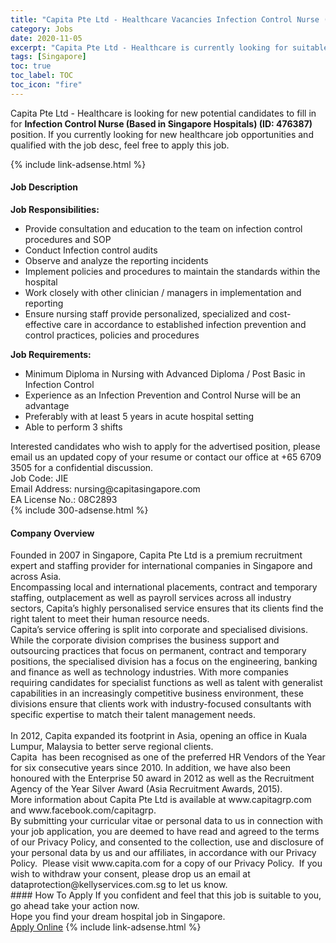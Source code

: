 ```yaml
---
title: "Capita Pte Ltd - Healthcare Vacancies Infection Control Nurse (Based in Singapore Hospitals) (ID: 476387)" 
category: Jobs 
date: 2020-11-05 
excerpt: "Capita Pte Ltd - Healthcare is currently looking for suitable person to fill in the Infection Control Nurse (Based in Singapore Hospitals) (ID: 476387) which positioned at Singapore" 
tags: [Singapore] 
toc: true 
toc_label: TOC 
toc_icon: "fire" 
--- 
```


<p>Capita Pte Ltd - Healthcare is looking for new potential candidates to fill in for <b>Infection Control Nurse (Based in Singapore Hospitals) (ID: 476387)</b> position. If you currently looking for new healthcare job opportunities and qualified with the job desc, feel free to apply this job.
</p>{% include link-adsense.html %} 
<div><div><div><h4>Job Description</h4></div></div><div><div><span><div><div><strong>Job Responsibilities:</strong></div><ul><li>Provide consultation and education to the team on infection control procedures and SOP</li><li>Conduct Infection control audits</li><li>Observe and analyze the reporting incidents</li><li>Implement policies and procedures to maintain the standards within the hospital</li><li>Work closely with other clinician / managers in implementation and reporting</li><li>Ensure nursing staff provide personalized, specialized and cost-effective care in accordance to established infection prevention and control practices, policies and procedures</li></ul><div><strong>Job Requirements:</strong></div><ul><li>Minimum Diploma in Nursing with&#160;Advanced Diploma / Post Basic in Infection Control</li><li>Experience as an Infection Prevention and Control Nurse will be an advantage</li><li>Preferably with at least 5 years in acute hospital setting</li><li>Able to perform 3 shifts</li></ul><div>Interested candidates who wish to apply for the advertised position, please email us an updated copy of your resume or contact our office at +65 6709 3505 for a confidential discussion.</div><div>Job Code: JIE<br>Email Address: nursing@capitasingapore.com<br>EA License No.: 08C2893</div></div></span></div></div></div> 
{% include 300-adsense.html %} 
<div><div><div><h4>Company Overview</h4></div></div><div><div><span><div><div><div><div>Founded in 2007 in Singapore, Capita Pte Ltd is a premium recruitment expert and staffing provider for international companies in Singapore and across Asia.</div><div>Encompassing local and international placements, contract and temporary staffing, outplacement as well as payroll services across all industry sectors, Capita&#8217;s highly personalised service ensures that its clients find the right talent to meet their human resource needs.</div><div>Capita&#8217;s service offering is split into corporate and specialised divisions. While the corporate division comprises the business support and outsourcing practices that focus on permanent, contract and temporary positions, the specialised division has a focus on the engineering, banking and finance as well as technology industries. With more companies requiring candidates for specialist functions as well as talent with generalist capabilities in an increasingly competitive business environment, these divisions ensure that clients work with industry-focused consultants with specific expertise to match their talent management needs.</div><div><br>In 2012, Capita expanded its footprint in Asia, opening an office in Kuala Lumpur, Malaysia to better serve regional clients.</div><div>Capita&#160; has been recognised as one of the preferred HR Vendors of the Year for six consecutive years since 2010. In addition, we have also been honoured with the Enterprise 50 award in 2012 as well as the Recruitment Agency of the Year Silver Award (Asia Recruitment Awards, 2015).</div><div>More information about Capita Pte Ltd is available at www.capitagrp.com and www.facebook.com/capitagrp.</div></div></div><div>By submitting your curricular vitae or personal data to us in connection with your job application, you are deemed to have read and agreed to the terms of our Privacy Policy, and consented to the collection, use and disclosure of your personal data by us and our affiliates, in accordance with our Privacy Policy.&#160; Please visit www.capita.com for a copy of our Privacy Policy.&#160; If you wish to withdraw your consent, please drop us an email at dataprotection@kellyservices.com.sg to let us know.</div></div></span></div></div></div> 
#### How To Apply 
If you confident and feel that this job is suitable to you, go ahead take your action now. <br/> 
Hope you find your dream hospital job in Singapore. <br/> 
<a href="https://www.jobstreet.com.my/en/job/infection-control-nurse-based-in-singapore-hospitals-id:-476387-8150414/origin/sg?jobId=jobstreet-sg-job-8150414&sectionRank=18&token=0~72c55e94-f76b-4174-8135-a05f854efff6&fr=SRP%20View%20In%20New%20Ta" class="btn btn--warning" target="_blank" rel="nofollow noopenner">Apply Online</a> 
{% include link-adsense.html %} 